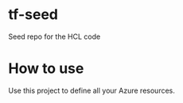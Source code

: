 # tf-seed
Seed repo for the HCL code

# How to use
Use this project to define all your Azure resources.
